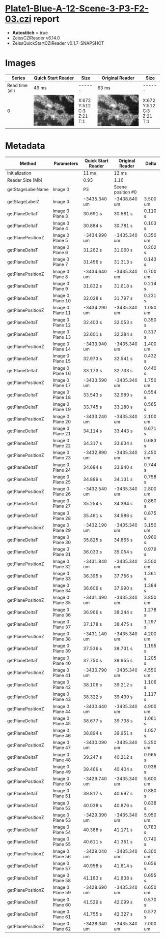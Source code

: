 # [Plate1-Blue-A-12-Scene-3-P3-F2-03.czi](https://downloads.openmicroscopy.org/images/Zeiss-CZI/idr0011/Plate1-Blue-A_TS-Stinger/Plate1-Blue-A-12-Scene-3-P3-F2-03.czi) report
 - **Autostitch** = true
 - ZeissCZIReader v6.14.0
 - ZeissQuickStartCZIReader v0.1.7-SNAPSHOT

# Images 

| Series            | Quick Start Reader | Size | Original Reader | Size |
|-------------------|--------------------|------|-----------------|------|
| Read time (all)   |49 ms|------|63 ms|------|
|0|![Plate1-Blue-A-12-Scene-3-P3-F2-03.quick_true.flat_true.stitch_true.series_0.jpg](Plate1-Blue-A-12-Scene-3-P3-F2-03/Plate1-Blue-A-12-Scene-3-P3-F2-03.quick_true.flat_true.stitch_true.series_0.jpg)|X:672<br>Y:512<br>C:3<br>Z:21<br>T:1|![Plate1-Blue-A-12-Scene-3-P3-F2-03.quick_false.flat_true.stitch_true.series_0.jpg](Plate1-Blue-A-12-Scene-3-P3-F2-03/Plate1-Blue-A-12-Scene-3-P3-F2-03.quick_false.flat_true.stitch_true.series_0.jpg)|X:672<br>Y:512<br>C:3<br>Z:21<br>T:1|

# Metadata

|  Method            | Parameters       | Quick Start Reader | Original Reader | Delta  |
| -------------------|------------------|--------------------|-----------------|------- |
| Initialization     |                  |11 ms|12 ms|        |
| Reader Size (Mb)     |                  |0.93|1.16|        |
| getStageLabelName| Image 0 | P3| Scene position #0| |
| getStageLabelZ| Image 0 | -3435.340 um | -3438.840 um | 3.500 um |
| getPlaneDeltaT| Image 0 Plane 3 |  30.691 s |  30.581 s | 0.110 s |
| getPlaneDeltaT| Image 0 Plane 4 |  30.884 s |  30.781 s | 0.103 s |
| getPlanePositionZ| Image 0 Plane 5 | -3434.990 um | -3435.340 um | 0.350 um |
| getPlaneDeltaT| Image 0 Plane 6 |  31.262 s |  31.060 s | 0.202 s |
| getPlaneDeltaT| Image 0 Plane 7 |  31.456 s |  31.313 s | 0.143 s |
| getPlanePositionZ| Image 0 Plane 8 | -3434.640 um | -3435.340 um | 0.700 um |
| getPlaneDeltaT| Image 0 Plane 9 |  31.832 s |  31.618 s | 0.214 s |
| getPlaneDeltaT| Image 0 Plane 10 |  32.028 s |  31.797 s | 0.231 s |
| getPlanePositionZ| Image 0 Plane 11 | -3434.290 um | -3435.340 um | 1.050 um |
| getPlaneDeltaT| Image 0 Plane 12 |  32.403 s |  32.053 s | 0.350 s |
| getPlaneDeltaT| Image 0 Plane 13 |  32.601 s |  32.284 s | 0.317 s |
| getPlanePositionZ| Image 0 Plane 14 | -3433.940 um | -3435.340 um | 1.400 um |
| getPlaneDeltaT| Image 0 Plane 15 |  32.973 s |  32.541 s | 0.432 s |
| getPlaneDeltaT| Image 0 Plane 16 |  33.173 s |  32.733 s | 0.440 s |
| getPlanePositionZ| Image 0 Plane 17 | -3433.590 um | -3435.340 um | 1.750 um |
| getPlaneDeltaT| Image 0 Plane 18 |  33.543 s |  32.989 s | 0.554 s |
| getPlaneDeltaT| Image 0 Plane 19 |  33.745 s |  33.180 s | 0.565 s |
| getPlanePositionZ| Image 0 Plane 20 | -3433.240 um | -3435.340 um | 2.100 um |
| getPlaneDeltaT| Image 0 Plane 21 |  34.114 s |  33.443 s | 0.671 s |
| getPlaneDeltaT| Image 0 Plane 22 |  34.317 s |  33.634 s | 0.683 s |
| getPlanePositionZ| Image 0 Plane 23 | -3432.890 um | -3435.340 um | 2.450 um |
| getPlaneDeltaT| Image 0 Plane 24 |  34.684 s |  33.940 s | 0.744 s |
| getPlaneDeltaT| Image 0 Plane 25 |  34.889 s |  34.131 s | 0.758 s |
| getPlanePositionZ| Image 0 Plane 26 | -3432.540 um | -3435.340 um | 2.800 um |
| getPlaneDeltaT| Image 0 Plane 27 |  35.254 s |  34.394 s | 0.860 s |
| getPlaneDeltaT| Image 0 Plane 28 |  35.461 s |  34.586 s | 0.875 s |
| getPlanePositionZ| Image 0 Plane 29 | -3432.190 um | -3435.340 um | 3.150 um |
| getPlaneDeltaT| Image 0 Plane 30 |  35.825 s |  34.865 s | 0.960 s |
| getPlaneDeltaT| Image 0 Plane 31 |  36.033 s |  35.054 s | 0.979 s |
| getPlanePositionZ| Image 0 Plane 32 | -3431.840 um | -3435.340 um | 3.500 um |
| getPlaneDeltaT| Image 0 Plane 33 |  36.395 s |  37.756 s | 1.361 s |
| getPlaneDeltaT| Image 0 Plane 34 |  36.606 s |  37.990 s | 1.384 s |
| getPlanePositionZ| Image 0 Plane 35 | -3431.490 um | -3435.340 um | 3.850 um |
| getPlaneDeltaT| Image 0 Plane 36 |  36.966 s |  38.244 s | 1.278 s |
| getPlaneDeltaT| Image 0 Plane 37 |  37.178 s |  38.475 s | 1.297 s |
| getPlanePositionZ| Image 0 Plane 38 | -3431.140 um | -3435.340 um | 4.200 um |
| getPlaneDeltaT| Image 0 Plane 39 |  37.536 s |  38.731 s | 1.195 s |
| getPlaneDeltaT| Image 0 Plane 40 |  37.750 s |  38.955 s | 1.205 s |
| getPlanePositionZ| Image 0 Plane 41 | -3430.790 um | -3435.340 um | 4.550 um |
| getPlaneDeltaT| Image 0 Plane 42 |  38.106 s |  39.212 s | 1.106 s |
| getPlaneDeltaT| Image 0 Plane 43 |  38.322 s |  39.439 s | 1.117 s |
| getPlanePositionZ| Image 0 Plane 44 | -3430.440 um | -3435.340 um | 4.900 um |
| getPlaneDeltaT| Image 0 Plane 45 |  38.677 s |  39.738 s | 1.061 s |
| getPlaneDeltaT| Image 0 Plane 46 |  38.894 s |  39.951 s | 1.057 s |
| getPlanePositionZ| Image 0 Plane 47 | -3430.090 um | -3435.340 um | 5.250 um |
| getPlaneDeltaT| Image 0 Plane 48 |  39.247 s |  40.212 s | 0.965 s |
| getPlaneDeltaT| Image 0 Plane 49 |  39.466 s |  40.404 s | 0.938 s |
| getPlanePositionZ| Image 0 Plane 50 | -3429.740 um | -3435.340 um | 5.600 um |
| getPlaneDeltaT| Image 0 Plane 51 |  39.817 s |  40.697 s | 0.880 s |
| getPlaneDeltaT| Image 0 Plane 52 |  40.038 s |  40.876 s | 0.838 s |
| getPlanePositionZ| Image 0 Plane 53 | -3429.390 um | -3435.340 um | 5.950 um |
| getPlaneDeltaT| Image 0 Plane 54 |  40.388 s |  41.171 s | 0.783 s |
| getPlaneDeltaT| Image 0 Plane 55 |  40.611 s |  41.351 s | 0.740 s |
| getPlanePositionZ| Image 0 Plane 56 | -3429.040 um | -3435.340 um | 6.300 um |
| getPlaneDeltaT| Image 0 Plane 57 |  40.958 s |  41.614 s | 0.656 s |
| getPlaneDeltaT| Image 0 Plane 58 |  41.183 s |  41.838 s | 0.655 s |
| getPlanePositionZ| Image 0 Plane 59 | -3428.690 um | -3435.340 um | 6.650 um |
| getPlaneDeltaT| Image 0 Plane 60 |  41.529 s |  42.099 s | 0.570 s |
| getPlaneDeltaT| Image 0 Plane 61 |  41.755 s |  42.327 s | 0.572 s |
| getPlanePositionZ| Image 0 Plane 62 | -3428.340 um | -3435.340 um | 7.000 um |
